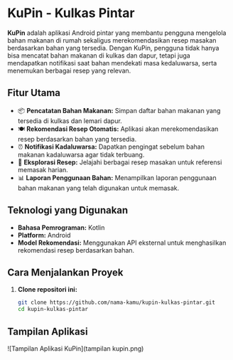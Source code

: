 # KuPin - Kulkas Pintar

**KuPin** adalah aplikasi Android pintar yang membantu pengguna mengelola bahan makanan di rumah sekaligus merekomendasikan resep masakan berdasarkan bahan yang tersedia. Dengan KuPin, pengguna tidak hanya bisa mencatat bahan makanan di kulkas dan dapur, tetapi juga mendapatkan notifikasi saat bahan mendekati masa kedaluwarsa, serta menemukan berbagai resep yang relevan.

## Fitur Utama

- 📦 **Pencatatan Bahan Makanan:** Simpan daftar bahan makanan yang tersedia di kulkas dan lemari dapur.
- 🍽️ **Rekomendasi Resep Otomatis:** Aplikasi akan merekomendasikan resep berdasarkan bahan yang tersedia.
- ⏰ **Notifikasi Kadaluwarsa:** Dapatkan pengingat sebelum bahan makanan kadaluwarsa agar tidak terbuang.
- 📖 **Eksplorasi Resep:** Jelajahi berbagai resep masakan untuk referensi memasak harian.
- 📊 **Laporan Penggunaan Bahan:** Menampilkan laporan penggunaan bahan makanan yang telah digunakan untuk memasak.

## Teknologi yang Digunakan

- **Bahasa Pemrograman:** Kotlin
- **Platform:** Android
- **Model Rekomendasi:** Menggunakan API eksternal untuk menghasilkan rekomendasi resep berdasarkan bahan.

## Cara Menjalankan Proyek

1. **Clone repositori ini:**
   ```bash
   git clone https://github.com/nama-kamu/kupin-kulkas-pintar.git
   cd kupin-kulkas-pintar

## Tampilan Aplikasi

![Tampilan Aplikasi KuPin](tampilan kupin.png)

